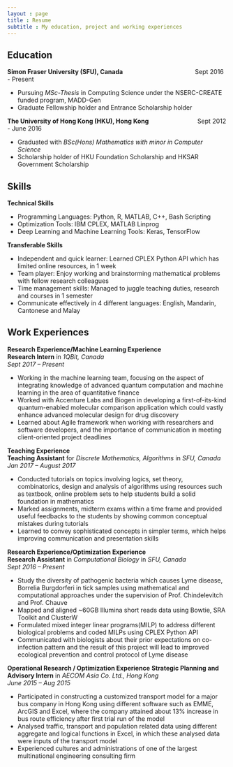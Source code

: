 ```yaml
---
layout : page
title : Resume
subtitle : My education, project and working experiences
---
```


Education
---------
**Simon Fraser University (SFU), Canada** &emsp; &emsp; &emsp; &emsp; &emsp; &emsp; &emsp; &emsp; &emsp;  Sept 2016 - Present 
* Pursuing _MSc-Thesis_ in Computing Science under the NSERC-CREATE funded program, MADD-Gen 
* Graduate Fellowship holder and Entrance Scholarship holder

**The University of Hong Kong (HKU), Hong Kong** &emsp; &emsp; &emsp; &emsp; &emsp; &emsp; Sept 2012 - June 2016  
* Graduated with _BSc(Hons) Mathematics with minor in Computer Science_
* Scholarship holder of HKU Foundation Scholarship and HKSAR Government Scholarship

Skills
---------
**Technical Skills**  
+ Programming Languages: Python, R, MATLAB, C++, Bash Scripting
+ Optimization Tools: IBM CPLEX, MATLAB Linprog
+ Deep Learning and Machine Learning Tools: Keras, TensorFlow  

**Transferable Skills**  
* Independent and quick learner: Learned CPLEX Python API which has limited online resources, in 1 week
* Team player: Enjoy working and brainstorming mathematical problems with fellow research colleagues
* Time management skills: Managed to juggle teaching duties, research and courses in 1 semester
* Communicate effectively in 4 different languages: English, Mandarin, Cantonese and Malay

Work Experiences
----------
**Research Experience/Machine Learning Experience**  
**Research Intern** in _1QBit, Canada_  
_Sept 2017 – Present_  
* Working in the machine learning team, focusing on the aspect of integrating knowledge of advanced quantum
computation and machine learning in the area of quantitative finance
* Worked with Accenture Labs and Biogen in developing a first-of-its-kind quantum-enabled molecular
comparison application which could vastly enhance advanced molecular design for drug discovery
* Learned about Agile framework when working with researchers and software developers, and the importance of
communication in meeting client-oriented project deadlines

**Teaching Experience**  
**Teaching Assistant** for _Discrete Mathematics, Algorithms_ in _SFU, Canada_  
_Jan 2017 – August 2017_   
* Conducted tutorials on topics involving logics, set theory, combinatorics, design and analysis of algorithms using
resources such as textbook, online problem sets to help students build a solid foundation in mathematics
* Marked assignments, midterm exams within a time frame and provided useful feedbacks to the students by
showing common conceptual mistakes during tutorials
* Learned to convey sophisticated concepts in simpler terms, which helps improving communication and
presentation skills  

**Research Experience/Optimization Experience**  
**Research Assistant** in _Computational Biology_ in _SFU, Canada_  
_Sept 2016 – Present_  
* Study the diversity of pathogenic bacteria which causes Lyme disease, Borrelia Burgdorferi in tick samples using
mathematical and computational approaches under the supervision of Prof. Chindelevitch and Prof. Chauve
* Mapped and aligned ~60GB Illumina short reads data using Bowtie, SRA Toolkit and ClusterW
* Formulated mixed integer linear programs(MILP) to address different biological problems and coded MILPs
using CPLEX Python API
* Communicated with biologists about their prior expectations on co-infection pattern and the result of this project
will lead to improved ecological prevention and control protocol of Lyme disease

**Operational Research / Optimization Experience**
**Strategic Planning and Advisory Intern** in _AECOM Asia Co. Ltd., Hong Kong_  
_June 2015 – Aug 2015_
* Participated in constructing a customized transport model for a major bus company in Hong Kong using different
software such as EMME, ArcGIS and Excel, where the company attained about 13% increase in bus route
efficiency after first trial run of the model
* Analysed traffic, transport and population related data using different aggregate and logical functions in Excel, in
which these analysed data were inputs of the transport model
* Experienced cultures and administrations of one of the largest multinational engineering consulting firm
